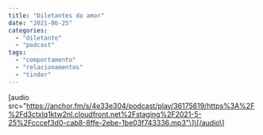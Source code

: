 ```yaml
---
title: "Diletantes do amor"
date: "2021-06-25"
categories: 
  - "diletante"
  - "podcast"
tags: 
  - "comportamento"
  - "relacionamentos"
  - "tinder"
---
```


\[audio src="https://anchor.fm/s/4e33e304/podcast/play/36175619/https%3A%2F%2Fd3ctxlq1ktw2nl.cloudfront.net%2Fstaging%2F2021-5-25%2Fcccef3d0-cab8-8ffe-2ebe-1be03f743336.mp3"\]\[/audio\]
